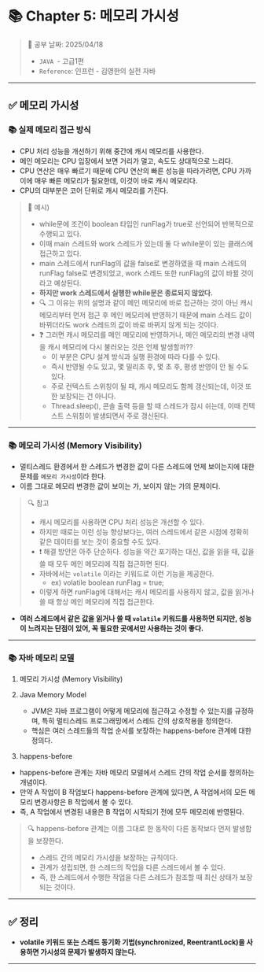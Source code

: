 # 📚 Chapter 5: 메모리 가시성

> 📌 공부 날짜: 2025/04/18
> - `JAVA `- 고급1편
> - `Reference`: 인프런 - 김영한의 실전 자바

---

## ✅ 메모리 가시성

### 📚 실제 메모리 접근 방식
- CPU 처리 성능을 개선하기 위해 중간에 캐시 메모리를 사용한다.
- 메인 메모리는 CPU 입장에서 보면 거리가 멀고, 속도도 상대적으로 느리다.
- CPU 연산은 매우 빠르기 때문에 CPU 연산의 빠른 성능을 따라가려면, CPU 가까이에 매우 빠른 메모리가 필요한데, 이것이 바로 캐시 메모리다.
- CPU의 대부분은 코어 단위로 캐시 메모리를 가진다.

> 🤔 예시)
> - while문에 조건이 boolean 타입인 runFlag가 true로 선언되어 반복적으로 수행되고 있다.
> - 이때 main 스레드와 work 스레드가 있는데 둘 다 while문이 있는 클래스에 접근하고 있다.
> - main 스레드에서 runFlag의 값을 false로 변경하였을 때 main 스레드의 runFlag false로 변경되었고, work 스레드 또한 runFlag의 값이 바뀔 것이라고 예상된다.
> - **하지만 work 스레드에서 실행한 while문은 종료되지 않았다.**
> - 🔍 그 이유는 위의 설명과 같이 메인 메모리에 바로 접근하는 것이 아닌 캐시 메모리부터 먼저 접근 후 메인 메모리에 반영하기 때문에 main 스레드 값이 바뀌더라도 work 스레드의 값이 바로 바뀌지 않게 되는 것이다.
> - ❓ 그러면 캐시 메모리를 메인 메모리에 반영하거나, 메인 메모리의 변경 내역을 캐시 메모리에 다시 불러오는 것은 언제 발생할까??
>   - 이 부분은 CPU 설계 방식과 실행 환경에 따라 다를 수 있다.
>   - 즉시 반영될 수도 있고, 몇 밀리초 후, 몇 초 후, 평생 반영이 안 될 수도 있다.
>   - 주로 컨텍스트 스위칭이 될 때, 캐시 메모리도 함께 갱신되는데, 이것 또한 보장되는 건 아니다.
>   - Thread.sleep(), 콘솔 출력 등을 할 때 스레드가 잠시 쉬는데, 이때 컨텍스트 스위칭이 발생되면서 주로 갱신된다.

---

### 📚 메모리 가시성 (Memory Visibility)
- 멀티스레드 환경에서 한 스레드가 변경한 값이 다른 스레드에 언제 보이는지에 대한 문제를 `메모리 가시성`이라 한다.
- 이름 그대로 메모리 변경한 값이 보이는 가, 보이지 않는 가의 문제이다.

> 🔍 참고
> - 캐시 메모리를 사용하면 CPU 처리 성능은 개선할 수 있다.
> - 하지만 때로는 이런 성능 향상보다는, 여러 스레드에서 같은 시점에 정확히 같은 데이터를 보는 것이 중요할 수도 있다.
> - ❗ 해결 방안은 아주 단순하다. 성능을 약간 포기하는 대신, 값을 읽을 때, 값을 쓸 때 모두 메인 메모리에 직접 접근하면 된다.
> - 자바에서는 `volatile` 이라는 키워드로 이런 기능을 제공한다.
>   - ex) volatile boolean runFlag = true;
> - 이렇게 하면 runFlag에 대해서는 캐시 메모리를 사용하지 않고, 값을 읽거나 쓸 때 항상 메인 메모리에 직접 접근한다.

- **여러 스레드에서 같은 값을 읽거나 쓸 때 `volatile` 키워드를 사용하면 되지만, 성능이 느려지는 단점이 있어, 꼭 필요한 곳에서만 사용하는 것이 좋다.**

---

### 📚 자바 메모리 모델
1. 메모리 가시성 (Memory Visibility)

2. Java Memory Model
   - JVM은 자바 프로그램이 어떻게 메모리에 접근하고 수정할 수 있는지를 규정하며, 특히 멀티스레드 프로그래밍에서 스레드 간의 상호작용을 정의한다.
   - 핵심은 여러 스레드들의 작업 순서를 보장하는 happens-before 관계에 대한 정의다.

3. happens-before
  - happens-before 관계는 자바 메모리 모델에서 스레드 간의 작업 순서를 정의하는 개념이다.
  - 만약 A 작업이 B 작업보다 happens-before 관계에 있다면, A 작업에서의 모든 메모리 변경사항은 B 작업에서 볼 수 있다.
  - 즉, A 작업에서 변경된 내용은 B 작업이 시작되기 전에 모두 메모리에 반영된다.

> 🔍 happens-before 관계는 이름 그대로 한 동작이 다른 동작보다 먼저 발생함을 보장한다.
> - 스레드 간의 메모리 가시성을 보장하는 규칙이다.
> - 관계가 성립되면, 한 스레드의 작업을 다른 스레드에서 볼 수 있다.
> - 즉, 한 스레드에서 수행한 작업을 다른 스레드가 참조할 때 최신 상태가 보장되는 것이다.

---

## ✅ 정리
- **volatile 키워드 또는 스레드 동기화 기법(synchronized, ReentrantLock)을 사용하면 가시성의 문제가 발생하지 않는다.**

---